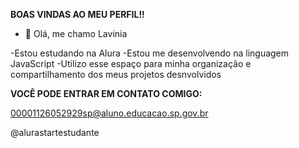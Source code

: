 **BOAS VINDAS AO MEU PERFIL!!**

- 👋 Olá, me chamo Lavinia
  
-Estou estudando na Alura
-Estou me desenvolvendo na linguagem JavaScript
-Utilizo esse espaço para minha organização e compartilhamento dos meus projetos desnvolvidos

**VOCÊ PODE ENTRAR EM CONTATO COMIGO:**

00001126052929sp@aluno.educacao.sp.gov.br 

@alurastartestudante
